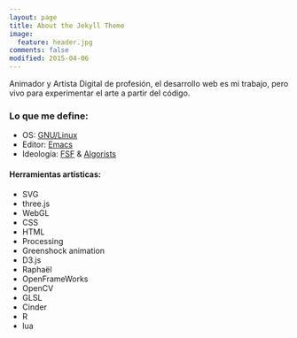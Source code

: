 ```yaml
---
layout: page
title: About the Jekyll Theme
image:
  feature: header.jpg
comments: false
modified: 2015-04-06
---
```


Animador y Artista Digital de profesión, el desarrollo web es mi trabajo, pero vivo para experimentar el arte a partir del código.

### Lo que me define:

* OS: [GNU/Linux](https://www.gnu.org/gnu/linux-and-gnu.html)
* Editor: [Emacs](https://www.gnu.org/software/emacs/)
* Ideología: [FSF](http://www.fsf.org/) & [Algorists](http://www.algorists.org/algorist.html)

#### Herramientas artísticas:
* SVG
* three.js
* WebGL
* CSS
* HTML
* Processing
* Greenshock animation
* D3.js
* Raphaël
* OpenFrameWorks
* OpenCV
* GLSL
* Cinder
* R
* lua

